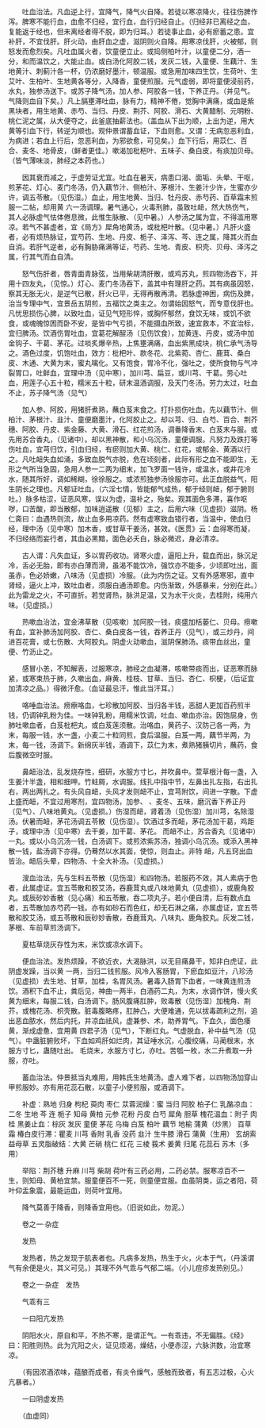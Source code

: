 <!-- { "loadSidebar": true } -->
　　吐血治法。凡血逆上行，宜降气，降气火自降。若徒以寒凉降火，往往伤脾作泻。脾寒不能行血，血愈不归经，宜行血，血行归经自止。（归经非已离经之血，复能返于经也，但未离经者得不脱，即为归耳。）若徒事止血，必有瘀蓄之患。宜补肝，不宜伐肝。肝火动，由肝血之虚，滋阴则火自降。用寒凉伐肝，火被郁，则怒发而愈烈矣。凡吐血属火者，饮童便立止。或捣侧柏叶汁，以童便二分，酒一分，和而温饮之，大能止血。或白汤化阿胶二钱，发灰二钱，入童便、生藕汁、生地黄汁、刺蓟汁各一杯，仍浓磨好墨汁，顿温服。或急用加味四生饮，生荷叶、生艾叶、生柏叶、生地黄各等分，入降香，童便煎服。元气虚弱，即将童便浸前药，水丸，独参汤送下。或苏子降气汤，加人参、阿胶各一钱，下养正丹。（并见气。气降则血自下矣。）凡上膈壅滞吐血，脉有力，精神不倦，觉胸中满痛，或血是紫黑块者，用生地黄、赤芍、当归、丹皮、荆芥、阿胶、滑石、大黄醋制、元明粉、桃仁泥之属，从大便夺之，此釜底抽薪法也。（盖血从下出为顺，上出为逆，用大黄等引血下行，转逆为顺也。观仲景谓蓄血证，下血则愈。又谓：无病忽恶利血，为病进；若血上行后，忽恶利血，为邪欲愈，可见矣。）血下行后，用苡仁、百合、麦冬、地骨皮，（鲜者更佳。）嗽渴加枇杷叶、五味子、桑白皮，有痰加贝母。（皆气薄味淡，肺经之本药也。）

　　因其衰而减之，于虚劳证尤宜。吐血在暑天，病患口渴、面垢、头晕、干呕，煎茅花、灯心、麦门冬汤，仍入藕节汁、侧柏汁、茅根汁、生姜汁少许，生蜜亦少许，调五苓散。（见伤湿。）血止，用生地黄、当归、牡丹皮、赤芍药、百草霜末煎服一二帖，却用黄 六一汤调理。暑气通心，火毒刑肺，虽致吐衄，然大热伤气，其人必脉虚气怯体倦息微，此惟生脉散、（见中暑。）人参汤之属为宜，不得滥用寒凉。若气不甚虚者，宜《局方》犀角地黄汤，或枇杷叶散。（见中暑。）凡肝火盛者，必有烦热脉证，宜芍药、生地、丹皮、栀子、泽泻、芩、连之属，降其火而血自消。若肝气逆者，必有胸胁痛满等证，芍药、生地、青皮、枳壳、贝母、泽泻之属，行其气而血自清。

　　怒气伤肝者，唇青面青脉弦，当用柴胡清肝散，或鸡苏丸，煎四物汤吞下，并用十四友丸，（见惊。）灯心、麦门冬汤吞下，盖其中有理肝之药。其有病虽因怒，察其无胀无火，是逆气已散，肝火已平，无得再散再清。若脉虚神困，病伤及脾，治当专理中气，宜景岳五阴煎，五福饮之类主之。勿谓始因怒气，而专意伐肝也。凡忧思损伤心脾，以致吐血，证见气短形悴，或胸怀郁然，食饮无味，或饥不欲食，或魂魄惊困而卧不安，是皆中气亏损，不能摄血所致，速宜救本，不宜治标，宜归脾汤。饮酒伤胃吐血，宜葛花解酲汤（见伤饮食），加黄连、丹皮，或汤中加金钩子、干葛、茅花。过啖炙爆辛热，上焦壅满痛，血出紫黑成块，桃仁承气汤导之。酒色过度，饥饱吐血，效方：枇杷叶、款冬花、北紫菀、杏仁、鹿茸、桑白皮、木通、大黄为末，蜜丸噙化。又有饱食，胃冷不化，强吐之，使所食物与气冲裂胃口，吐鲜血，宜理中汤（见中寒），加川芎、扁豆，或川芎、干葛。劳心吐血，用莲子心五十粒，糯米五十粒，研末温酒调服，及天门冬汤。劳力太过，吐血不止，苏子降气汤（见气）

　　加人参、阿胶，用猪肝煮熟，蘸白芨末食之。打扑损伤吐血，先以藕节汁、侧柏汁、茅根汁、韭汁、童便磨墨汁，化阿胶止之。却以芎、归、白芍、百合、荆芥穗、阿胶、丹皮、紫金藤、大黄、滑石、红花煎汤，调番降香末、白芨末与服。或先用苏合香丸，（见诸中）。却以黑神散，和小乌沉汤，童便调服。凡努力及跌打等伤吐血，宜芎归饮，引血归经，有瘀则加大黄、桃仁、红花，或郁金、黄酒以行之。凡吐衄失血如涌，多致血脱气亦脱，危在顷刻者，此际有形之血不能即生，无形之气所当急固，急用人参一二两为细末，加飞罗面一钱许，或温水，或井花冷水，随其所好，调如稀糊，徐徐服之。或浓煎独参汤徐服亦可。此正血脱益气，阳生阴长之理也。凡郁证吐血，（六淫七情，皆能郁气成热，郁于经则衄，郁于腑则吐。）脉多枯涩，证恶风寒，误以为虚，温补之，殆矣。观其面色多滞，喜作呕哕，口苦酸，即当散郁，加味逍遥散（见郁）主之，后用六味（见虚损）滋阴。杨仁斋曰：血遇热则流，故止血多用凉药。然有虚寒致血错行者，当温中，使血归经，理中汤（见中寒）加木香，或甘草干姜汤，甚效。《医贯》云：血得寒而凝，不归经络而妄行者，其血必黑黯，面色必夭白，脉必微迟，身必清凉。

　　古人谓：凡失血证，多以胃药收功。肾寒火虚，逼阳上升，载血而出，脉沉足冷，舌必无胎，即有亦白薄而滑，虽渴不能饮冷，强饮亦不能多，少顷即吐出，面虽赤，色必娇嫩，八味汤（见虚损）冷服。（此为内伤之证。又有外感寒邪，直中肾经，逼火上冲，致吐血者，须服白通汤即愈。内伤渐致，外感暴来，分别在此。）此为雷龙之火，不可直折。若觉肾热，脉洪足温，又为水干火炎，去桂附，纯用六味。（见虚损。）

　　热嗽血治法，宜金沸草散（见咳嗽）加阿胶一钱，痰盛加栝蒌仁、贝母。痨嗽有血，宜补肺汤加阿胶、杏仁、桑白皮各一钱，吞养正丹（见气），或三炒丹，间进百花膏，或七伤散、大阿胶丸。阴虚火动嗽血，滋阴保肺汤。痰带血丝出，童便、竹沥止之。

　　感冒小恙，不知解表，过服寒凉，肺经之血凝滞，咳嗽带痰而出，证恶寒而脉紧，或寒束热于肺，久嗽出血，麻黄、桂枝、甘草、当归、杏仁、枳梗，（后证宜加清凉之品。）得微汗愈。（血证最忌汗，惟此当汗耳。）

　　咯唾血治法。痨瘵咯血，七珍散加阿胶、当归各半钱，恶甜人更加百药煎半钱，仍调钟乳粉为佳。一味钟乳粉，用糯米饮调，吐血、嗽血亦治。因饱屈身，伤肺吐嗽血者，白芨枇杷丸，或白芨莲须散。治咯血，黄药子、汉防己各一两，为末，每服一钱，水一盏，小麦二十粒同煎，食后温服。白芨一两，藕节半两，为末，每一钱，汤调下。新绵灰半钱，酒调下，苡仁为末，煮熟猪胰切片，蘸药，食后腹微空时服。

　　鼻衄治法，乱发烧存性，细研，水服方寸匕，并吹鼻中。萱草根汁每一盏，入生姜汁半盏，相和细呷。竹蛀屑，水调服。线扎中指中节，左鼻出扎左指，右出扎右，两出两扎之。有头风自衄，头风才发则衄不止，宜芎附饮，间进一字散。下虚上盛而衄，不宜过用寒剂，宜四物汤，加参、 、麦冬、五味，磨沉香下养正丹（见气）、八味地黄丸。（见虚损。）伤湿而衄，肾着汤（见伤湿）加川芎，名除湿汤。伏暑而衄，茅花汤调五苓散（见伤湿）。饮酒过多而衄，茅花汤加干葛，鸡距子，或理中汤（见中寒）去干姜，加干葛、茅花。 而衄不止，苏合香丸（见诸中）一丸。或以小乌沉汤一钱，白汤调下。或煎浓紫苏汤，独调小乌沉汤。或添入黑神散一钱，盐汤调下亦得。仍蓦然以水其面，使惊，则血止。非特 衄，凡五窍出血皆治。衄后头晕，四物汤、十全大补汤。（见虚损。）

　　溲血治法，先与生料五苓散（见伤湿）和四物汤。若服药不效，其人素病于色者，此属虚证。宜五苓散和胶艾汤，吞鹿茸丸或八味地黄丸（见虚损），或鹿角胶丸。或辰砂妙香散（见心痛）和五苓散，吞二项丸子。若小便自清，后有数点血者，五苓散加赤芍药一钱。亦有如砂石而色红，却无石淋之痛，亦属虚证，宜五苓散和胶艾汤，或五苓散和辰砂妙香散，吞鹿茸丸、八味丸、鹿角胶丸。灰发二钱，茅根、车前草煎汤调下。

　　夏枯草烧灰存性为末，米饮或凉水调下。

　　便血治法。发热烦躁，不欲近衣，大渴脉洪，以无目痛鼻干，知非白虎证，此阴虚发躁，当以黄 一两，当归二钱煎服。风冷入客肠胃，下瘀血如豆汁，八珍汤（见虚损）去生地、甘草，加桂，名胃风汤。暑毒入肠胃下血者，一味黄连煎汤饮。酒积下血不止，粪后见，神曲一两半，白酒药二丸，为末，水调作饼，慢火炙黄为细末，每服二钱，白汤调下。肠风腹痛肛肿，败毒散（见伤湿）加槐角、荆芥，或槐花汤、枳壳散。脏毒腹略疼，肛肿凸，大便难通，先以拔毒疏利之剂，追出恶血脓水，然后内托，并凉血祛风，虚兼参、术，助养胃气。下血久，面色痿黄，渐成虚惫，宜用黄 四君子汤（见气），下断红丸。气虚脱血，补中益气汤（见气）。中蛊脏腑败坏，下血如鸡肝如烂肉，其证唾水沉，心腹绞痛，马蔺根末，水服方寸匕，蛊随吐出。 毛烧末，水服方寸匕，亦吐。苦瓠一枚，水二升煮取一升服，亦吐。

　　蓄血治法。仲景抵当丸难用，用韩氏生地黄汤。虚人难下者，以四物汤加穿山甲煎服妙。亦有用花蕊石散，以童子小便煎服，或酒调下。

　　补虚：熟地 归身 枸杞 萸肉 枣仁 苁蓉润燥：蜜 当归 阿胶 柏子仁 乳酪凉血：二冬 生地 芩 连 栀子 知母 黄柏 元参 花粉 丹皮 白芍 犀角 胆草 槐花温血：附子 肉桂 黑姜止血：棕灰 发灰 童便 茅花 乌梅 白芨 柏叶 藕节 地榆 蒲黄（炒黑） 百草霜 椿白皮行滞：瞿麦 川芎 香附 乳香 没药 韭汁 生牛膝 滑石 蒲黄（生用） 玄胡索 益母草 五灵脂破结：大黄 芒硝 桃仁 红花 三棱 莪术 姜黄 归尾 花蕊石 苏木（多用）

　　举陷：荆芥穗 升麻 川芎 柴胡 荷叶有三药必用，二药必禁。服寒凉百不一生，则知母、黄柏宜禁。服童便百不一死，则童便宜服。血虽阴类，运之者阳，荷叶仰盂象震，最能运血，则荷叶宜用。

　　降气莫善于降香，则降香宜用也。（旧说如此，勿泥。）

　　卷之一·杂症

　　发热

　　发热者，热之发现于肌表者也。凡病多发热，热生于火，火本于气，（丹溪谓气有余便是火，其义可见。）其理不外气乖与气郁二端。（小儿痘疹发热别见。）

　　卷之一·杂症　发热

　　气乖有三

　　一曰阳亢发热

　　阴阳水火，原自和平，不热不寒，是谓正气。一有乖违，不无偏胜。《经》曰：阳胜则热。此为亢阳之火，证见烦渴，燥结，小便赤涩，六脉洪数，治宜寒凉。

　　（有因浓酒浓味，蕴酿而成者，有炎令燥气，感触而致者，有五志过极，心火亢暴者。）

　　一曰阴虚发热

　　（血虚同）


